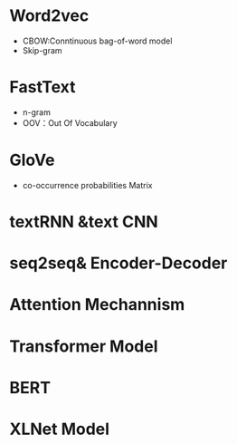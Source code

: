 # Word2vec
- CBOW:Conntinuous bag-of-word model 
- Skip-gram
# FastText
- n-gram
- OOV：Out Of Vocabulary
# GloVe
- co-occurrence probabilities Matrix

# textRNN &text CNN
# seq2seq& Encoder-Decoder 
# Attention Mechannism
# Transformer Model
# BERT
# XLNet Model
